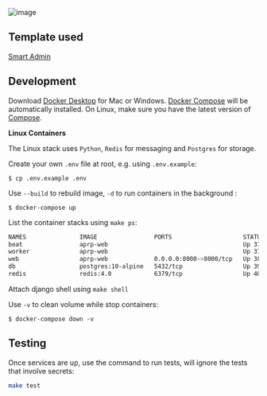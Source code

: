 ![image](https://travis-ci.org/COAStatistics/aprp.svg?branch=master)

Template used
---------------

[Smart Admin](https://wrapbootstrap.com/theme/smartadmin-responsive-webapp-WB0573SK0)


Development
---------------

Download [Docker Desktop](https://www.docker.com/products/docker-desktop) for Mac or Windows. 
[Docker Compose](https://docs.docker.com/compose) will be automatically installed. 
On Linux, make sure you have the latest version of [Compose](https://docs.docker.com/compose/install/). 

**Linux Containers**

The Linux stack uses `Python`, `Redis` for messaging and `Postgres` for storage.

Create your own `.env` file at root, e.g. using `.env.example`:
```
$ cp .env.example .env
```

Use `--build` to rebuild image, `-d` to run containers in the background :
```
$ docker-compose up
```

List the container stacks using ```make ps```:
```bash
NAMES               IMAGE                PORTS                    STATUS
beat                aprp-web                                      Up 37 seconds
worker              aprp-web                                      Up 37 seconds
web                 aprp-web             0.0.0.0:8000->8000/tcp   Up 38 seconds
db                  postgres:10-alpine   5432/tcp                 Up 39 seconds
redis               redis:4.0            6379/tcp                 Up 40 seconds
```

Attach django shell using ```make shell```

Use `-v` to clean volume while stop containers:
```
$ docker-compose down -v
```

Testing
---------------
Once services are up, use the command to run tests, will ignore
the tests that involve secrets:

```bash
make test
```
